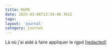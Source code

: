 ```yaml
---
title: RGPD
date: 2025-03-06T13:34:48.761Z
tags:
layout: 'journal'
category: journal
---
```

Là où j'ai aidé à faire appliquer le rgpd 
<a href="https://france-nuit.github.io/article/">[redacted]</a> 
